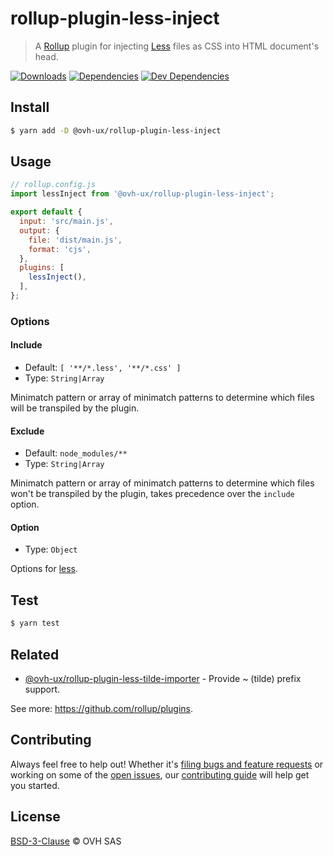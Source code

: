 # rollup-plugin-less-inject

> A [Rollup](https://rollupjs.org/) plugin for injecting [Less](http://lesscss.org/) files as CSS into HTML document's head.

[![Downloads](https://badgen.net/npm/dt/@ovh-ux/rollup-plugin-less-inject)](https://npmjs.com/package/@ovh-ux/rollup-plugin-less-inject) [![Dependencies](https://badgen.net/david/dep/ovh/rollup-plugin-less-inject)](https://npmjs.com/package/@ovh-ux/rollup-plugin-less-inject?activeTab=dependencies) [![Dev Dependencies](https://badgen.net/david/dev/ovh/rollup-plugin-less-inject)](https://npmjs.com/package/@ovh-ux/rollup-plugin-less-inject?activeTab=dependencies) 

## Install

```sh
$ yarn add -D @ovh-ux/rollup-plugin-less-inject
```

## Usage

```js
// rollup.config.js
import lessInject from '@ovh-ux/rollup-plugin-less-inject';

export default {
  input: 'src/main.js',
  output: {
    file: 'dist/main.js',
    format: 'cjs',
  },
  plugins: [
    lessInject(),
  ],
};
```

### Options

#### Include

+ Default: `[ '**/*.less', '**/*.css' ]`
+ Type: `String|Array`

Minimatch pattern or array of minimatch patterns to determine which files will be transpiled by the plugin.

#### Exclude

+ Default: `node_modules/**`
+ Type: `String|Array`

Minimatch pattern or array of minimatch patterns to determine which files won't be transpiled by the plugin, takes precedence over the `include` option.

#### Option

+ Type: `Object`

Options for [less](http://lesscss.org/usage/#programmatic-usage).

## Test

```sh
$ yarn test
```

## Related

- [@ovh-ux/rollup-plugin-less-tilde-importer](https://github.com/ovh/rollup-plugin-less-tilde-importer) - Provide ~ (tilde) prefix support.

See more: https://github.com/rollup/plugins.

## Contributing

Always feel free to help out! Whether it's [filing bugs and feature requests](https://github.com/ovh/rollup-plugin-less-inject/issues/new) or working on some of the [open issues](https://github.com/ovh/rollup-plugin-less-inject/issues), our [contributing guide](CONTRIBUTING.md) will help get you started.

## License

[BSD-3-Clause](LICENSE) © OVH SAS
